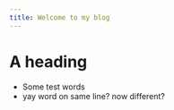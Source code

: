 ```yaml
---
title: Welcome to my blog
---
```

# A heading
* Some test words
* yay
word on same line?
now different?
